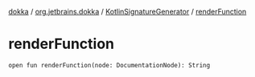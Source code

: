[dokka](../../index.md) / [org.jetbrains.dokka](../index.md) / [KotlinSignatureGenerator](index.md) / [renderFunction](renderFunction.md)

# renderFunction

```
open fun renderFunction(node: DocumentationNode): String
```
